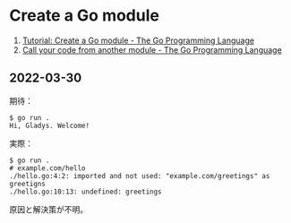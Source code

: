 # Create a Go module

1. [Tutorial: Create a Go module - The Go Programming Language](https://go.dev/doc/tutorial/create-module)
2. [Call your code from another module - The Go Programming Language](https://go.dev/doc/tutorial/call-module-code)

## 2022-03-30

期待：

```console
$ go run .
Hi, Gladys. Welcome!
```

実際：

```console
$ go run .
# example.com/hello
./hello.go:4:2: imported and not used: "example.com/greetings" as greetigns
./hello.go:10:13: undefined: greetings
```

原因と解決策が不明。
